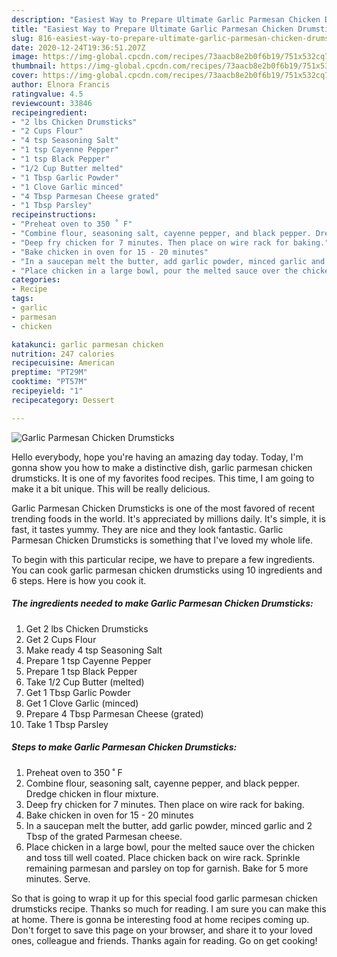 ```yaml
---
description: "Easiest Way to Prepare Ultimate Garlic Parmesan Chicken Drumsticks"
title: "Easiest Way to Prepare Ultimate Garlic Parmesan Chicken Drumsticks"
slug: 816-easiest-way-to-prepare-ultimate-garlic-parmesan-chicken-drumsticks
date: 2020-12-24T19:36:51.207Z
image: https://img-global.cpcdn.com/recipes/73aacb8e2b0f6b19/751x532cq70/garlic-parmesan-chicken-drumsticks-recipe-main-photo.jpg
thumbnail: https://img-global.cpcdn.com/recipes/73aacb8e2b0f6b19/751x532cq70/garlic-parmesan-chicken-drumsticks-recipe-main-photo.jpg
cover: https://img-global.cpcdn.com/recipes/73aacb8e2b0f6b19/751x532cq70/garlic-parmesan-chicken-drumsticks-recipe-main-photo.jpg
author: Elnora Francis
ratingvalue: 4.5
reviewcount: 33846
recipeingredient:
- "2 lbs Chicken Drumsticks"
- "2 Cups Flour"
- "4 tsp Seasoning Salt"
- "1 tsp Cayenne Pepper"
- "1 tsp Black Pepper"
- "1/2 Cup Butter melted"
- "1 Tbsp Garlic Powder"
- "1 Clove Garlic minced"
- "4 Tbsp Parmesan Cheese grated"
- "1 Tbsp Parsley"
recipeinstructions:
- "Preheat oven to 350 ˚ F"
- "Combine flour, seasoning salt, cayenne pepper, and black pepper. Dredge chicken in flour mixture."
- "Deep fry chicken for 7 minutes. Then place on wire rack for baking."
- "Bake chicken in oven for 15 - 20 minutes"
- "In a saucepan melt the butter, add garlic powder, minced garlic and 2 Tbsp of the grated Parmesan cheese."
- "Place chicken in a large bowl, pour the melted sauce over the chicken and toss till well coated. Place chicken back on wire rack. Sprinkle remaining parmesan and parsley on top for garnish. Bake for 5 more minutes. Serve."
categories:
- Recipe
tags:
- garlic
- parmesan
- chicken

katakunci: garlic parmesan chicken 
nutrition: 247 calories
recipecuisine: American
preptime: "PT29M"
cooktime: "PT57M"
recipeyield: "1"
recipecategory: Dessert

---
```



![Garlic Parmesan Chicken Drumsticks](https://img-global.cpcdn.com/recipes/73aacb8e2b0f6b19/751x532cq70/garlic-parmesan-chicken-drumsticks-recipe-main-photo.jpg)

Hello everybody, hope you're having an amazing day today. Today, I'm gonna show you how to make a distinctive dish, garlic parmesan chicken drumsticks. It is one of my favorites food recipes. This time, I am going to make it a bit unique. This will be really delicious.



Garlic Parmesan Chicken Drumsticks is one of the most favored of recent trending foods in the world. It's appreciated by millions daily. It's simple, it is fast, it tastes yummy. They are nice and they look fantastic. Garlic Parmesan Chicken Drumsticks is something that I've loved my whole life.


To begin with this particular recipe, we have to prepare a few ingredients. You can cook garlic parmesan chicken drumsticks using 10 ingredients and 6 steps. Here is how you cook it.

<!--inarticleads1-->

##### The ingredients needed to make Garlic Parmesan Chicken Drumsticks:

1. Get 2 lbs Chicken Drumsticks
1. Get 2 Cups Flour
1. Make ready 4 tsp Seasoning Salt
1. Prepare 1 tsp Cayenne Pepper
1. Prepare 1 tsp Black Pepper
1. Take 1/2 Cup Butter (melted)
1. Get 1 Tbsp Garlic Powder
1. Get 1 Clove Garlic (minced)
1. Prepare 4 Tbsp Parmesan Cheese (grated)
1. Take 1 Tbsp Parsley




<!--inarticleads2-->

##### Steps to make Garlic Parmesan Chicken Drumsticks:

1. Preheat oven to 350 ˚ F
1. Combine flour, seasoning salt, cayenne pepper, and black pepper. Dredge chicken in flour mixture.
1. Deep fry chicken for 7 minutes. Then place on wire rack for baking.
1. Bake chicken in oven for 15 - 20 minutes
1. In a saucepan melt the butter, add garlic powder, minced garlic and 2 Tbsp of the grated Parmesan cheese.
1. Place chicken in a large bowl, pour the melted sauce over the chicken and toss till well coated. Place chicken back on wire rack. Sprinkle remaining parmesan and parsley on top for garnish. Bake for 5 more minutes. Serve.




So that is going to wrap it up for this special food garlic parmesan chicken drumsticks recipe. Thanks so much for reading. I am sure you can make this at home. There is gonna be interesting food at home recipes coming up. Don't forget to save this page on your browser, and share it to your loved ones, colleague and friends. Thanks again for reading. Go on get cooking!
